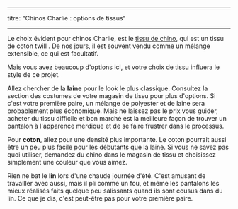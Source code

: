 - - -
titre: "Chinos Charlie : options de tissus"
- - -

Le choix évident pour chinos Charlie, est le [tissu de chino](https://en.wikipedia.org/wiki/Chino_cloth), qui est un tissu de coton twill . De nos jours, il est souvent vendu comme un mélange extensible, ce qui est facultatif.

Mais vous avez beaucoup d'options ici, et votre choix de tissu influera le style de ce projet.

Allez chercher de la **laine** pour le look le plus classique. Consultez la section des costumes de votre magasin de tissu pour plus d'options. Si c'est votre première paire, un mélange de polyester et de laine sera probablement plus économique. Mais ne laissez pas le prix vous guider, acheter du tissu difficile et bon marché est la meilleure façon de trouver un pantalon à l'apparence merdique et de se faire frustrer dans le processus.

Pour **coton**, allez pour une densité plus importante. Le coton pourrait aussi être un peu plus facile pour les débutants que la laine. Si vous ne savez pas quoi utiliser, demandez du chino dans le magasin de tissu et choisissez simplement une couleur que vous aimez.

Rien ne bat le **lin** lors d'une chaude journée d'été. C'est amusant de travailler avec aussi, mais il pli comme un fou, et même les pantalons les mieux réalisés faits quelque peu salissants quand ils sont cousus dans du lin. Ce que je dis, c'est peut-être pas pour votre première paire.
